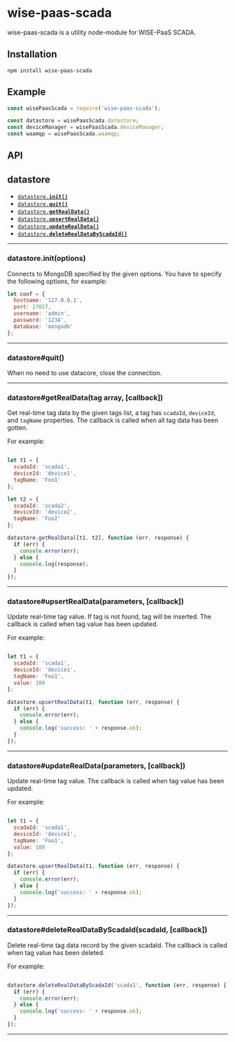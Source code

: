 # wise-paas-scada

wise-paas-scada is a utility node-module for WISE-PaaS SCADA.

## Installation

`npm install wise-paas-scada`

## Example

```js
const wisePaasScada = require('wise-paas-scada');

const datastore = wisePaasScada.datastore;
const deviceManager = wisePaasScada.deviceManager;
const waamqp = wisePaasScada.waamqp;

```

## API

<a name="datastore"></a>
## datastore

* <a href="#init"><code>datastore.<b>init()</b></code></a>
* <a href="#quit"><code>datastore.<b>quit()</b></code></a>
* <a href="#getRealData"><code>datastore.<b>getRealData()</b></code></a>
* <a href="#upsertRealData"><code>datastore.<b>upsertRealData()</b></code></a>
* <a href="#updateRealData"><code>datastore.<b>updateRealData()</b></code></a>
* <a href="#deleteRealDataByScadaId"><code>datastore.<b>deleteRealDataByScadaId()</b></code></a>
-------------------------------------------------------

<a name="init"></a>
### datastore.init(options)

Connects to MongoDB specified by the given options.
You have to specify the following options, for example:

```js
let conf = {
  hostname: '127.0.0.1',
  port: 27017,
  username: 'admin',
  password: '1234',
  database: 'mongodb'
};
```

-------------------------------------------------------

<a name="quit"></a>
### datastore#quit()

When no need to use datacore, close the connection.

-------------------------------------------------------

<a name="getRealData"></a>
### datastore#getRealData(tag array, [callback])

Get real-time tag data by the given tags list, a tag has `scadaId`, `deviceId`, and `tagName` properties.
The callback is called when all tag data has been gotten.

For example:

```js

let t1 = {
  scadaId: 'scada1',
  deviceId: 'device1',
  tagName: 'Foo1'
};

let t2 = {
  scadaId: 'scada2',
  deviceId: 'device2',
  tagName: 'Foo2'
};

datastore.getRealData([t1, t2], function (err, response) {
  if (err) {
    console.error(err);
  } else {
    console.log(response);
  }
});

```

-------------------------------------------------------

<a name="upsertRealData"></a>
### datastore#upsertRealData(parameters, [callback])

Update real-time tag value. If tag is not found, tag will be inserted.
The callback is called when tag value has been updated.

For example:

```js

let t1 = {
  scadaId: 'scada1',
  deviceId: 'device1',
  tagName: 'Foo1',
  value: 100
};

datastore.upsertRealData(t1, function (err, response) {
  if (err) {
    console.error(err);
  } else {
    console.log('success: ' + response.ok);
  }
});

```

-------------------------------------------------------

<a name="updateRealData"></a>
### datastore#updateRealData(parameters, [callback])

Update real-time tag value.
The callback is called when tag value has been updated.

For example:

```js

let t1 = {
  scadaId: 'scada1',
  deviceId: 'device1',
  tagName: 'Foo1',
  value: 100
};

datastore.upsertRealData(t1, function (err, response) {
  if (err) {
    console.error(err);
  } else {
    console.log('success: ' + response.ok);
  }
});

```

-------------------------------------------------------

<a name="deleteRealDataByScadaId"></a>
### datastore#deleteRealDataByScadaId(scadaId, [callback])

Delete real-time tag data record by the given scadaId.
The callback is called when tag value has been deleted.

For example:

```js

datastore.deleteRealDataByScadaId('scada1', function (err, response) {
  if (err) {
    console.error(err);
  } else {
    console.log('success: ' + response.ok);
  }
});

```

-------------------------------------------------------